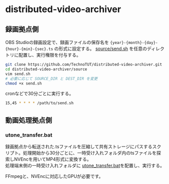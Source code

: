 # distributed-video-archiver
## 録画拠点側
OBS Studioの録画設定で、録画ファイルの保存名を `{year}-{month}-{day}-{hour}-{min}-{sec}.ts` の形式に設定する。
[source/send.sh](/source/send.sh) を任意のディレクトリに配置し、実行権限を付与する。
```bash
git clone https://github.com/TechnoTUT/distributed-video-archiver.git
cd distributed-video-archiver/source
vim send.sh
# 必要に応じて SOURCE_DIR と DEST_DIR を変更
chmod +x send.sh
```
cronなどで30分ごとに実行する。
```bash
15,45 * * * * /path/to/send.sh
```
## 動画処理拠点側
### utone_transfer.bat
録画拠点から転送された.tsファイルを圧縮して共有ストレージにパスするスクリプト。処理開始から30分ごとに、一時受け入れフォルダ内のtsファイルを探索しNVEncを用いてMP4形式に変換する。  
処理端末側の一時受け入れフォルダに [utone_transfer.bat](/source/utone_transfer.bat)を配置し、実行する。

FFmpegと、NVEncに対応したGPUが必要です。
